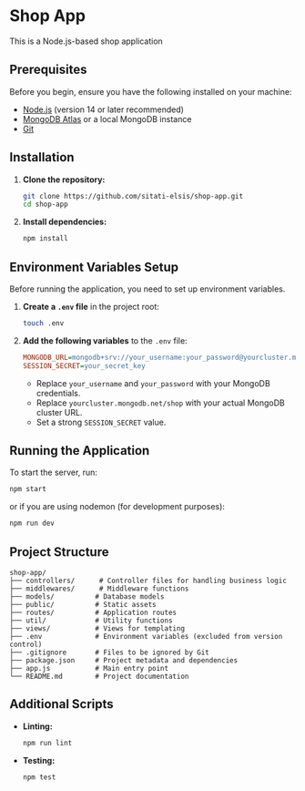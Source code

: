 # Shop App

This is a Node.js-based shop application

## Prerequisites

Before you begin, ensure you have the following installed on your machine:

- [Node.js](https://nodejs.org/) (version 14 or later recommended)
- [MongoDB Atlas](https://www.mongodb.com/cloud/atlas) or a local MongoDB instance
- [Git](https://git-scm.com/)

## Installation

1. **Clone the repository:**

   ```sh
   git clone https://github.com/sitati-elsis/shop-app.git
   cd shop-app
   ```

2. **Install dependencies:**

   ```sh
   npm install
   ```

## Environment Variables Setup

Before running the application, you need to set up environment variables.

1. **Create a `.env` file** in the project root:

   ```sh
   touch .env
   ```

2. **Add the following variables** to the `.env` file:

   ```ini
   MONGODB_URL=mongodb+srv://your_username:your_password@yourcluster.mongodb.net/shop
   SESSION_SECRET=your_secret_key
   ```

   - Replace `your_username` and `your_password` with your MongoDB credentials.
   - Replace `yourcluster.mongodb.net/shop` with your actual MongoDB cluster URL.
   - Set a strong `SESSION_SECRET` value.

## Running the Application

To start the server, run:

```sh
npm start
```

or if you are using nodemon (for development purposes):

```sh
npm run dev
```

## Project Structure

```
shop-app/
├── controllers/      # Controller files for handling business logic
├── middlewares/      # Middleware functions
├── models/          # Database models
├── public/          # Static assets
├── routes/          # Application routes
├── util/            # Utility functions
├── views/           # Views for templating
├── .env             # Environment variables (excluded from version control)
├── .gitignore       # Files to be ignored by Git
├── package.json     # Project metadata and dependencies
├── app.js           # Main entry point
└── README.md        # Project documentation
```

## Additional Scripts

- **Linting:**
  ```sh
  npm run lint
  ```
- **Testing:**
  ```sh
  npm test
  ```
